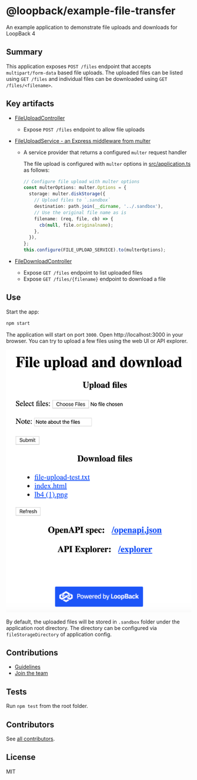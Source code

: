 # @loopback/example-file-transfer

An example application to demonstrate file uploads and downloads for LoopBack 4

## Summary

This application exposes `POST /files` endpoint that accepts
`multipart/form-data` based file uploads. The uploaded files can be listed using
`GET /files` and individual files can be downloaded using
`GET /files/<filename>`.

## Key artifacts

- [FileUploadController](src/controllers/file-upload.controller.ts)

  - Expose `POST /files` endpoint to allow file uploads

- [FileUploadService - an Express middleware from multer](src/services/file-upload.service.ts)

  - A service provider that returns a configured `multer` request handler

    The file upload is configured with `multer` options in
    [src/application.ts](src/application.ts) as follows:

    ```ts
    // Configure file upload with multer options
    const multerOptions: multer.Options = {
      storage: multer.diskStorage({
        // Upload files to `.sandbox`
        destination: path.join(__dirname, '../.sandbox'),
        // Use the original file name as is
        filename: (req, file, cb) => {
          cb(null, file.originalname);
        },
      }),
    };
    this.configure(FILE_UPLOAD_SERVICE).to(multerOptions);
    ```

- [FileDownloadController](src/controllers/file-download.controller.ts)

  - Expose `GET /files` endpoint to list uploaded files
  - Expose `GET /files/{filename}` endpoint to download a file

## Use

Start the app:

```sh
npm start
```

The application will start on port `3000`. Open http://localhost:3000 in your
browser. You can try to upload a few files using the web UI or API explorer.

![upload-download](upload-download.png)

By default, the uploaded files will be stored in `.sandbox` folder under the
application root directory. The directory can be configured via
`fileStorageDirectory` of application config.

## Contributions

- [Guidelines](https://github.com/loopbackio/loopback-next/blob/master/docs/CONTRIBUTING.md)
- [Join the team](https://github.com/loopbackio/loopback-next/issues/110)

## Tests

Run `npm test` from the root folder.

## Contributors

See
[all contributors](https://github.com/loopbackio/loopback-next/graphs/contributors).

## License

MIT
